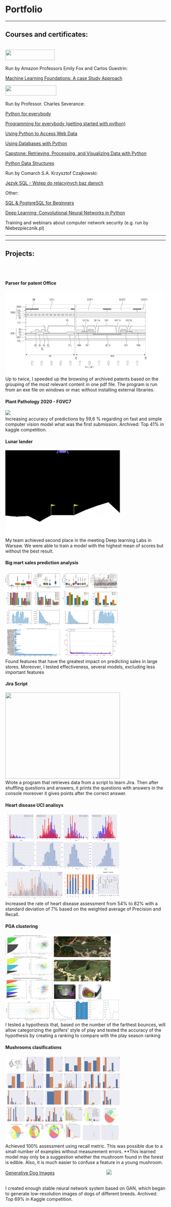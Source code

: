 # Portfolio

---


## Courses and certificates:
<br>

<img src="https://upload.wikimedia.org/wikipedia/commons/thumb/f/f7/University_of_Washington_signature.svg/1024px-University_of_Washington_signature.svg.png" width="155" height="33"/>
<!-- Image source https://www.wikipedia.org/ -->

Run by Amazon Professors Emily Fox and Carlos Guestrin:

<a href="https://coursera.org/share/e31165c6e70c00c4bce3da8fb83a9cfb">Machine Learning Foundations: A case Study Approach</a>


<img src="https://upload.wikimedia.org/wikipedia/commons/thumb/c/c1/University_of_Michigan_logo.svg/1024px-University_of_Michigan_logo.svg.png" width="160" height="32"/>
<!-- Image source https://www.wikipedia.org/ -->

Run by Professor. Charles Severance:

<a href="https://coursera.org/share/16158933c0776a5cad8516d4f23c5584">Python for everybody</a>

<a href="https://coursera.org/share/d7780d6a2343027289b698c603109955">Programming for everybody (getting started with python)</a>

<a href="https://coursera.org/share/613c94b1ff007d7e26c55dfe96c274ec">Using Python to Access Web Data</a>

<a href="https://coursera.org/share/58eb22d8138e00780759899ba1ab3ffc">Using Databases with Python</a>

<a href="https://coursera.org/share/cc95b616735fa84f3fe98c350de3bc8f">Capstone: Retrieving, Processing, and Visualizing Data with Python</a>

<a href="https://coursera.org/share/be90fedffc0bfe466ba37067d02893bb">Python Data Structures</a>


Run by Comarch S.A. Krzysztof Czajkowski:

<a href="https://www.dropbox.com/s/59lqj6rx9t8t5cb/Certyfikat_Paj%C4%85k%20A_SQL.pdf?dl=0">Język SQL - Wstęp do relacyjnych baz danych</a>


Other:

<a href="https://www.udemy.com/certificate/UC-754c06b0-fe6b-4966-89b0-24814dd21611/">SQL & PostgreSQL for Beginners</a>

<a href="https://www.udemy.com/certificate/UC-ULWP84LQ/">Deep Learning: Convolutional Neural Networks in Python</a>

Training and webinars about computer network security (e.g. run by Niebezpiecznik.pl)


---
---
## Projects:
<br><br>

#### Parser for patent Office
<img src="images/patent_office_1.png?raw=true"/>
<br>
Up to twice, I speeded up the browsing of archived patents based on the grouping of the most relevant content in one pdf file.
The program is run from an exe file on windows or mac without installing external libraries. 

#### Plant Pathology 2020 - FGVC7
<img src="https://storage.googleapis.com/kaggle-competitions/kaggle/18648/logos/header.png?t=2020-02-20-17-30-35&quot"/>
<!-- Image source https://www.kaggle.com/ -->
<br>
Increasing accuracy of predictions by 59,6 % regarding on fast and simple computer vision model what was the first submission. Archived: Top 41% in kaggle competition.

#### Lunar lander
<img src="images/lunar_lander.gif?raw=true" width="360" height="270"/>
<br>
My team achieved second place in the meeting Deep learning Labs in Warsaw. We were able to train a model with the highest mean of scores but without the best result. 

#### Big mart sales prediction analysis
<img src="images/1.png" width="360" height="270"/>
<br>
Found features that have the greatest impact on predicting sales in large stores. Moreover, I tested effectiveness, several models, excluding less important features

#### Jira Script
<img src="https://almworks.com/assets/images/structure/structure_screenShot1.jpg?raw=true" width="360" height="270"/>
<!-- Image source https://almworks.com/ -->
<br>
Wrote a program that retrieves data from a script to learn Jira. Then after shuffling questions and answers, it prints the questions with answers in the console moreover it gives points after the correct answer. 

#### Heart disease UCI analisys
<img src="images/3.png" width="360" height="270"/>
<br>
Increased the rate of heart disease assessment from 54% to 82% with a standard deviation of 7% based on the weighted average of Precision and Recall.

#### PGA clustering
<img src="images/2.png" width="360" height="270"/>
<br>
I tested a hypothesis that, based on the number of the farthest bounces, will allow categorizing the golfers' style of play and tested the accuracy of the hypothesis by creating a ranking to compare with the play season ranking

#### Mushrooms clasifications
<img src="images/4.png" width="360" height="270"/>
<br>
Achieved 100% assessment using recall metric. This was possible due to a small number of examples without measurement errors.
**This learned model may only be a suggestion whether the mushroom found in the forest is edible. Also, it is much easier to confuse a feature in a young mushroom.
<br>

<a href="https://www.kaggle.com/spiders">Generative Dog Images</a>
<a style="color:#FFFFFF; text-decoration:none"  href="https://www.kaggle.com/c/generative-dog-images/overview">Generative Dog Images</a>
<img src="https://storage.googleapis.com/kaggle-competitions/kaggle/15062/logos/header.png?t=2019-06-20-21-54-47&quot"/>
<!-- Image source https://www.kaggle.com/ -->
<br>
I created enough stable neural network system based on GAN, which began to generate low-resolution images of dogs of different breeds. Archived: Top 69% in Kaggle competition.

